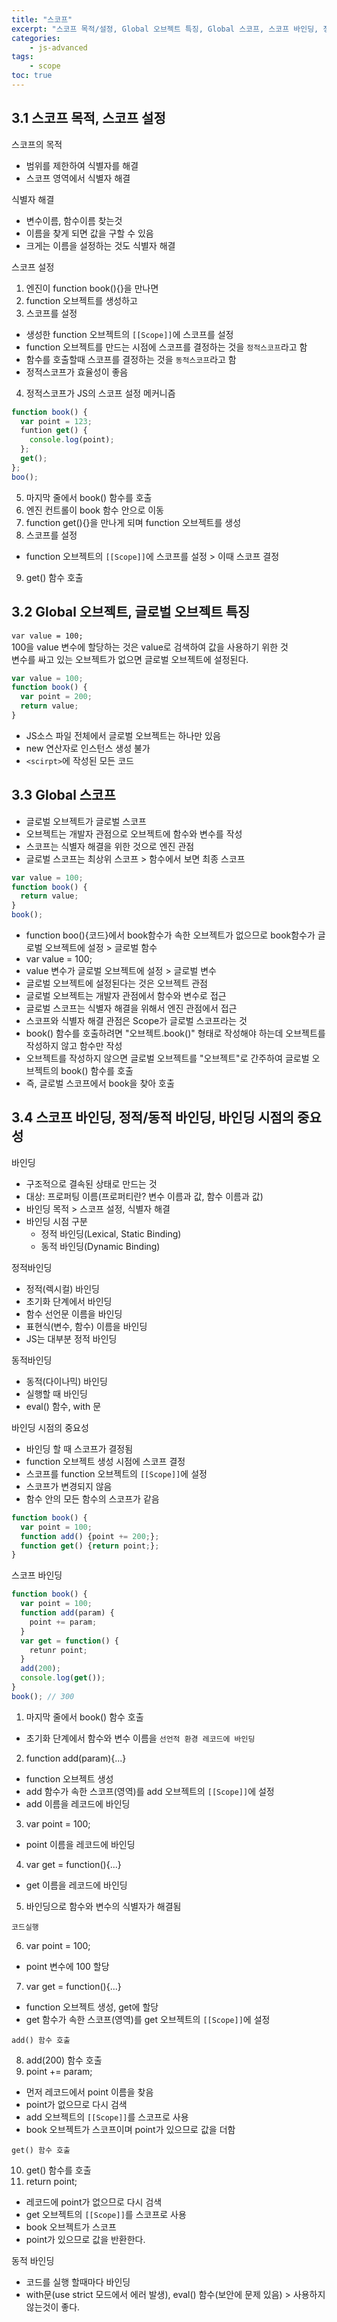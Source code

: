 ```yaml
--- 
title: "스코프" 
excerpt: "스코프 목적/설정, Global 오브젝트 특징, Global 스코프, 스코프 바인딩, 정적/동적 바인딩, 바인딩 시점"
categories: 
    - js-advanced
tags: 
    - scope
toc: true
--- 
```

## 3.1 스코프 목적, 스코프 설정

스코프의 목적  
- 범위를 제한하여 식별자를 해결
- 스코프 영역에서 식별자 해결

식별자 해결  
- 변수이름, 함수이름 찾는것
- 이름을 찾게 되면 값을 구할 수 있음
- 크게는 이름을 설정하는 것도 식별자 해결

스코프 설정  
1. 엔진이 function book(){}을 만나면
2. function 오브젝트를 생성하고
3. 스코프를 설정
  - 생성한 function 오브젝트의 `[[Scope]]`에 스코프를 설정
  - function 오브젝트를 만드는 시점에 스코프를 결정하는 것을 `정적스코프`라고 함
  - 함수를 호출할때 스코프를 결정하는 것을 `동적스코프`라고 함
  - 정적스코프가 효율성이 좋음
4. 정적스코프가 JS의 스코프 설정 메커니즘

```javascript
function book() {
  var point = 123;
  funtion get() {
    console.log(point);
  };
  get();
};
boo();
```

5. 마지막 줄에서 book() 함수를 호출
6. 엔진 컨트롤이 book 함수 안으로 이동
7. function get(){}을 만나게 되며 function 오브젝트를 생성
8. 스코프를 설정
  - function 오브젝트의 `[[Scope]]`에 스코프를 설정 > 이때 스코프 결정
9. get() 함수 호출

## 3.2 Global 오브젝트, 글로벌 오브젝트 특징

`var value = 100;`  
100을 value 변수에 할당하는 것은 value로 검색하여 값을 사용하기 위한 것  
변수를 싸고 있는 오브젝트가 없으면 글로벌 오브젝트에 설정된다.  

```javascript
var value = 100;
function book() {
  var point = 200;
  return value;
}
```

- JS소스 파일 전체에서 글로벌 오브젝트는 하나만 있음
- new 연산자로 인스턴스 생성 불가
- `<scirpt>`에 작성된 모든 코드

## 3.3 Global 스코프

- 글로벌 오브젝트가 글로벌 스코프
- 오브젝트는 개발자 관점으로 오브젝트에 함수와 변수를 작성
- 스코프는 식별자 해결을 위한 것으로 엔진 관점
- 글로벌 스코프는 최상위 스코프 > 함수에서 보면 최종 스코프

```javascript
var value = 100;
function book() {
  return value;
}
book();
```
- function boo(){코드}에서 book함수가 속한 오브젝트가 없으므로 book함수가 글로벌 오브젝트에 설정 > 글로벌 함수
- var value = 100;
- value 변수가 글로벌 오브젝트에 설정 > 글로벌 변수
- 글로벌 오브젝트에 설정된다는 것은 오브젝트 관점
- 글로벌 오브젝트는 개발자 관점에서 함수와 변수로 접근
- 글로벌 스코프는 식별자 해결을 위해서 엔진 관점에서 접근
- 스코프와 식별자 해결 관점은 Scope가 글로벌 스코프라는 것
- book() 함수를 호출하려면 "오브젝트.book()" 형태로 작성해야 하는데 오브젝트를 작성하지 않고 함수만 작성
- 오브젝트를 작성하지 않으면 글로벌 오브젝트를 "오브젝트"로 간주하여 글로벌 오브젝트의 book() 함수를 호출
- 즉, 글로벌 스코프에서 book을 찾아 호출

## 3.4 스코프 바인딩, 정적/동적 바인딩, 바인딩 시점의 중요성

바인딩  
- 구조적으로 결속된 상태로 만드는 것
- 대상: 프로퍼팅 이름(프로퍼티란? 변수 이름과 값, 함수 이름과 값)
- 바인딩 목적 > 스코프 설정, 식별자 해결
- 바인딩 시점 구분
  - 정적 바인딩(Lexical, Static Binding)
  - 동적 바인딩(Dynamic Binding)

정적바인딩  
- 정적(렉시컬) 바인딩
- 초기화 단계에서 바인딩
- 함수 선언문 이름을 바인딩
- 표현식(변수, 함수) 이름을 바인딩
- JS는 대부분 정적 바인딩

동적바인딩  
- 동적(다이나믹) 바인딩
- 실행할 때 바인딩
- eval() 함수, with 문

바인딩 시점의 중요성  
- 바인딩 할 때 스코프가 결정됨
- function 오브젝트 생성 시점에 스코프 결정
- 스코프를 function 오브젝트의 `[[Scope]]`에 설정
- 스코프가 변경되지 않음
- 함수 안의 모든 함수의 스코프가 같음
```javascript
function book() {
  var point = 100;
  function add() {point += 200;};
  function get() {return point;};
}
```

스코프 바인딩  
```javascript
function book() {
  var point = 100;
  function add(param) {
    point += param;
  }
  var get = function() {
    retunr point;
  }
  add(200);
  console.log(get());
}
book(); // 300
```

1. 마지막 줄에서 book() 함수 호출
  - 초기화 단계에서 함수와 변수 이름을 `선언적 환경 레코드에 바인딩`
2. function add(param){...}
  - function 오브젝트 생성
  - add 함수가 속한 스코프(영역)를 add 오브젝트의 `[[Scope]]`에 설정
  - add 이름을 레코드에 바인딩
3. var point = 100;
  - point 이름을 레코드에 바인딩
4. var get = function(){...}
  - get 이름을 레코드에 바인딩
5. 바인딩으로 함수와 변수의 식별자가 해결됨

`코드실행`

6. var point = 100;
  - point 변수에 100 할당
7. var get = function(){...}
  - function 오브젝트 생성, get에 할당
  - get 함수가 속한 스코프(영역)를 get 오브젝트의 `[[Scope]]`에 설정

`add() 함수 호출` 

8. add(200) 함수 호출
9. point += param;
  - 먼저 레코드에서 point 이름을 찾음
  - point가 없으므로 다시 검색
  - add 오브젝트의 `[[Scope]]`를 스코프로 사용
  - book 오브젝트가 스코프이며 point가 있으므로 값을 더함

`get() 함수 호출`

10. get() 함수를 호출
11. return point;
  - 레코드에 point가 없으므로 다시 검색
  - get 오브젝트의 `[[Scope]]`를 스코프로 사용
  - book 오브젝트가 스코프
  - point가 있으므로 값을 반환한다.

동적 바인딩  
- 코드를 실행 할때마다 바인딩
- with문(use strict 모드에서 에러 발생), eval() 함수(보안에 문제 있음) > 사용하지 않는것이 좋다.



